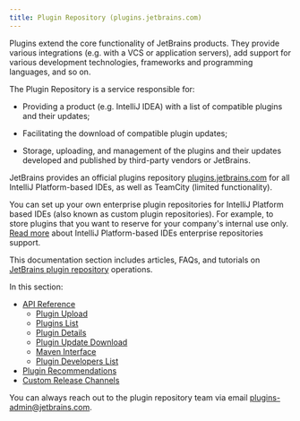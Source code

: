 ```yaml
---
title: Plugin Repository (plugins.jetbrains.com)
---
```


Plugins extend the core functionality of JetBrains products. They provide various integrations (e.g. with a VCS or application servers), 
add support for various development technologies, frameworks and programming languages, and so on.
 
The Plugin Repository is a service responsible for:

 * Providing a product (e.g. IntelliJ IDEA) with a list of compatible plugins and their updates;
 
 * Facilitating the download of compatible plugin updates;
 
 * Storage, uploading, and management of the plugins and their updates developed and published by third-party vendors or JetBrains.

JetBrains provides an official plugins repository [plugins.jetbrains.com](https://plugins.jetbrains.com) for all IntelliJ Platform-based IDEs, 
as well as TeamCity (limited functionality).
 
You can set up your own enterprise plugin repositories for IntelliJ Platform based IDEs (also known as custom plugin repositories).
For example, to store plugins that you want to reserve for your company's internal use only. 
[Read more](https://www.jetbrains.com/help/idea/managing-enterprise-plugin-repositories.html) about IntelliJ Platform-based IDEs enterprise repositories support.
 
This documentation section includes articles, FAQs, and tutorials on [JetBrains plugin repository](https://plugins.jetbrains.com) operations.

In this section:

* [API Reference](/plugin_repository/api/api_reference.md)
  * [Plugin Upload](/plugin_repository/api/plugin_upload.md)
  * [Plugins List](/plugin_repository/api/plugins_list.md)
  * [Plugin Details](/plugin_repository/api/plugin_details.md)
  * [Plugin Update Download](/plugin_repository/api/plugin_download_update.md)
  * [Maven Interface](/plugin_repository/api/maven_interface.md)
  * [Plugin Developers List](/plugin_repository/api/plugin_developers.md)
* [Plugin Recommendations](/plugin_repository/feature_extractor.md)
* [Custom Release Channels](/plugin_repository/custom_channels.md)

You can always reach out to the plugin repository team via email [plugins-admin@jetbrains.com](plugins-admin@jetbrains.com).
